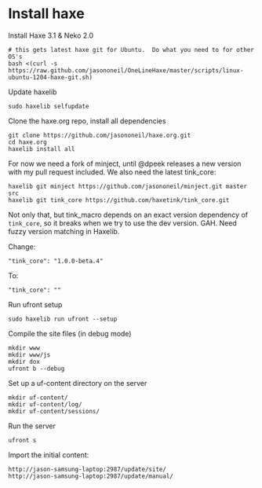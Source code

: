 # Install haxe

Install Haxe 3.1 & Neko 2.0

	# this gets latest haxe git for Ubuntu.  Do what you need to for other OS's
	bash <(curl -s https://raw.github.com/jasononeil/OneLineHaxe/master/scripts/linux-ubuntu-1204-haxe-git.sh)

Update haxelib

	sudo haxelib selfupdate

Clone the haxe.org repo, install all dependencies

	git clone https://github.com/jasononeil/haxe.org.git
	cd haxe.org
	haxelib install all

For now we need a fork of minject, until @dpeek releases a new version with my pull request included.  We also need the latest tink_core:

	haxelib git minject https://github.com/jasononeil/minject.git master src
	haxelib git tink_core https://github.com/haxetink/tink_core.git

Not only that, but tink_macro depends on an exact version dependency of `tink_core`, so it breaks when we try to use the dev version.  GAH.  Need fuzzy version matching in Haxelib.

Change:

	"tink_core": "1.0.0-beta.4"

To: 

	"tink_core": ""

Run ufront setup

	sudo haxelib run ufront --setup

Compile the site files (in debug mode)

	mkdir www
	mkdir www/js
	mkdir dox
	ufront b --debug

Set up a uf-content directory on the server

	mkdir uf-content/
	mkdir uf-content/log/
	mkdir uf-content/sessions/

Run the server

	ufront s

Import the initial content:

	http://jason-samsung-laptop:2987/update/site/
	http://jason-samsung-laptop:2987/update/manual/
